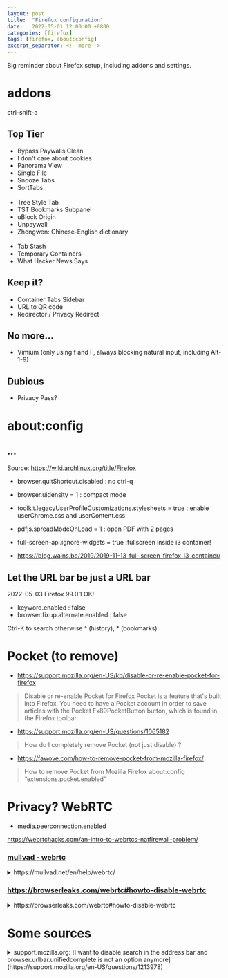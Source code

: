 ```yaml
---
layout: post
title:  "Firefox configuration"
date:   2022-05-01 12:00:00 +0800
categories: [firefox]
tags: [firefox, about:config]
excerpt_separator: <!--more-->
---
```


Big reminder about Firefox setup, including addons and settings.

<!--more-->

# addons
ctrl-shift-a

## Top Tier

 * Bypass Paywalls Clean
 * I don't care about cookies
 * Panorama View
 * Single File
 * Snooze Tabs
 * SortTabs
<br><br>
 * Tree Style Tab
 * TST Bookmarks Subpanel
 * uBlock Origin
 * Unpaywall
 * Zhongwen: Chinese-English dictionary
<br><br>
 * Tab Stash
 * Temporary Containers
 * What Hacker News Says

## Keep it?
* Container Tabs Sidebar
* URL to QR code
* Redirector / Privacy Redirect

## No more...

* Vimium (only using f and F, always blocking natural input, including Alt-1-9)

## Dubious
* Privacy Pass?


# about:config

## ...
Source: https://wiki.archlinux.org/title/Firefox

  * browser.quitShortcut.disabled : no ctrl-q
  * browser.uidensity = 1 : compact mode
  * toolkit.legacyUserProfileCustomizations.stylesheets = true : enable userChrome.css and userContent.css
  * pdfjs.spreadModeOnLoad = 1 : open PDF with 2 pages

  * full-screen-api.ignore-widgets = true :fullscreen inside i3 container!
  * https://blog.wains.be/2019/2019-11-13-full-screen-firefox-i3-container/

## Let the URL bar be just a URL bar
2022-05-03 Firefox 99.0.1 OK!
* keyword.enabled : false
* browser.fixup.alternate.enabled : false

Ctrl-K to search otherwise
^<space> (history), *<space> (bookmarks)

# Pocket (to remove)

  * https://support.mozilla.org/en-US/kb/disable-or-re-enable-pocket-for-firefox
> Disable or re-enable Pocket for Firefox
> Pocket is a feature that's built into Firefox. You need to have a Pocket account in order to save articles with the Pocket Fx89PocketButton button, which is found in the Firefox toolbar. 

  * https://support.mozilla.org/en-US/questions/1065182
> How do I completely remove Pocket (not just disable) ?

  * https://fawove.com/how-to-remove-pocket-from-mozilla-firefox/
> How to remove Pocket from Mozilla Firefox
> about:config
> “extensions.pocket.enabled”






# Privacy? WebRTC

* media.peerconnection.enabled


https://webrtchacks.com/an-intro-to-webrtcs-natfirewall-problem/


### [mullvad - webrtc](https://mullvad.net/en/help/webrtc/)
<details>
<summary>https://mullvad.net/en/help/webrtc/ </summary>
<p>Firefox – easy method
</p>
<p>Desktop and Android users can use the [Disable WebRTC plugin](https://addons.mozilla.org/en-US/firefox/addon/happy-bonobo-disable-webrtc/) for Firefox. Click on the "Add to Firefox" button and follow the instructions to install the plugin.
</p><p>
Once installed, it will disable WebRTC by default. You can check by looking for the plugin's 'W' icon in the Firefox toolbar. The plugin is working if the icon is green. Click it and it will turn red, meaning that WebRTC is enabled again.
</p>
<p>Firefox – advanced method</p>
<p>Use these instructions if you wish to manually disable WebRTC:</p>
<ol>
<li> Type "about:config" into the address bar and hit Enter.
    Click the button "I accept the risk!".
    Type media.peerconnection.enabled in the search bar. Only one entry should appear.
    Right-click on the entry and choose "Toggle" to change the Value column to "false".
</li>
<li> To enable WebRTC again, follow the instructions until the Value column changes back to "true".
</li>
</ol>
</details>


### https://browserleaks.com/webrtc#howto-disable-webrtc

<details>
<summary>
https://browserleaks.com/webrtc#howto-disable-webrtc
</summary>
<a href="https://browserleaks.com/webrtc#howto-disable-webrtc">https://browserleaks.com/webrtc#howto-disable-webrtc</a>
<p>
WebRTC in Mozilla Firefox is supported since Firefox 22, and it's enabled by default.

<p>To disable RTCPeerConnection and protect IP addresses leakage, go to about:config and toggle media.peerconnection.enabled to false.

<>p>To disable Media Devices, toggle media.navigator.enabled as well as media.peerconnection.enabled both to false.
</details>

# Some sources

<details>
<summary> support.mozilla.org: [I want to disable search in the address bar and browser.urlbar.unifiedcomplete is not an option anymore](https://support.mozilla.org/en-US/questions/1213978) </summary>

<ol>
<li>In a new tab, type or paste about:config in the address bar and press Enter/Return. Click the button promising to be careful or accepting the risk.
</li>
<li>Search: In the search box above the list, type or paste keyw and pause while the list is filtered
</li>
<li>Double-click the keyword.enabled preference to switch the value from true to false
</li>
<li>Fixup: In the search box above the list, type or paste fix and pause while the list is filtered
</li>
<li>Double-click the browser.fixup.alternate.enabled preference to switch the value from true to false 
</li>
</ol>
</details>
<!--
https://news.ycombinator.com/item?id=31009313

linear-gradient(180deg, #e3e1e0, rgba(227, 225, 224, 0))

background-image: linear-gradient(rgb(227, 225, 224), rgba(227, 225, 224, 0));
box-sizing: border-box;
color: rgb(71, 48, 48);
font-family: -apple-system, "Segoe UI", Roboto, "Helvetica Neue", Arial, "Noto Sans", "Liberation Sans", sans-serif, "Apple Color Emoji", "Segoe UI Emoji", "Segoe UI Symbol", "Noto Color Emoji";
font-size: 24px;
font-weight: 400;
line-height: 24px;
margin-bottom: 0px;
margin-left: 0px;
margin-right: 0px;
margin-top: 0px;
overflow-wrap: break-word;
padding-bottom: 24px;
padding-left: 24px;
padding-right: 24px;
padding-top: 0px;
text-align: start
-->

